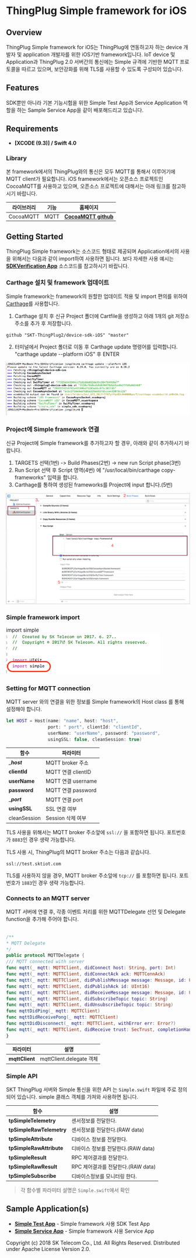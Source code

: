 ThingPlug Simple framework for iOS
===

## Overview
ThingPlug Simple framework for iOS는 ThingPlug에 연동하고자 하는 device 개발자 및 application 개발자를 위한 iOS기반 framework입니다. 
IoT device 및 Application과 ThingPlug 2.0 서버간의 통신에는 Simple 규격에 기반한 MQTT 프로토콜을 따르고 있으며, 보안강화를 위해 TLS를 사용할 수 있도록 구성되어 있습니다.

## Features
SDK뿐만 아니라 기본 기능시험을 위한 Simple Test App과  Service Application 역할을 하는 Sample Service App을 같이 배포해드리고 있습니다.

## Requirements
* **[XCODE (9.3)] /  Swift 4.0**

### Library
본 framework에서의 ThingPlug와의 통신은 모두 MQTT를 통해서 이루어기에 MQTT client가 필요합니다.
iOS framework에서는 오픈소스 프로젝트인 CocoaMQTT를 사용하고 있으며, 오픈소스 프로젝트에 대해서는 아래 링크를 참고하시기 바랍니다.

라이브러리 | 기능 | 홈페이지
------------ | ------------- | -------------
CocoaMQTT | MQTT | **[CocoaMQTT github](https://github.com/emqtt/CocoaMQTT)**

## Getting Started
ThingPlug Simple framework는 소스코드 형태로 제공되며 Application에서의 사용을 위해서는 다음과 같이 import하여 사용하면 됩니다.
보다 자세한 사용 예시는 **[SDKVerification App](https://github.com/SKT-ThingPlug2/mobile-app-ios/tree/master/SDKVerification)** 소스코드를 참고하시기 바랍니다.

### Carthage 설치 및 framework 업데이트 
Simple framework는 framework의 원할한 업데이트 적용 및 import 편의를 위하여 [Carthage](https://github.com/Carthage/Carthage)를 사용합니다.

1. Carthage 설치 후 신규 Project 폴더에 Cartfile을 생성하고 아래 1개의 git 저장소 주소를 추가 후 저장합니다.
```
github "SKT-ThingPlug2/device-sdk-iOS" "master"
```

2. 터미널에서 Project 폴더로 이동 후 Carthage update 명령어를 입력합니다.
"carthage update --platform iOS" 후 ENTER
<img src="images/carthage_update.png"/>

### Project에 Simple framework 연결
신규 Project에 Simple framework를 추가하고자 할 경우, 아래와 같이 추가하시기 바랍니다.

1. TARGETS 선택(1번) -> Build Phases(2번) -> new run Script phase(3번) 
2. Run Script 선택 후  Script 영역(4번) 에 "/usr/local/bin/carthage copy-frameworks" 입력을 합니다.
3. Carthage를 통하여 생성된 frameworks를 Project에 input 합니다.(5번)
<img src="images/run_Script.png"/>


### Simple framework import

import simple
<img src="images/import.png"/>

### Setting for MQTT connection
MQTT server 와의 연결을 위한 정보를 Simple framework의 Host class 를 통해 설정해야 합니다.

```swift
let HOST = Host(name: "name", host: "host",
                port: " port", clientId: "clientId", 
                userName: "userName", password: "password", 
                usingSSL: false, cleanSession: true)
```
함수 | 파라미터
------------ | -------------
____host___ | MQTT broker 주소
__clientId__ | MQTT 연결 clientID
__userName__ | MQTT 연결 username
__password__ | MQTT 연결 password
____port___ | MQTT 연결 port
__usingSSL__ | SSL 연결 여부
cleanSession | Session 삭제 여부


TLS 사용을 위해서는 MQTT broker 주소앞에 `ssl://` 을 포함하면 됩니다. 포트번호가 `8883`인 경우 생략 가능합니다.

TLS 사용 시, ThingPlug의 MQTT broker 주소는 다음과 같습니다.
```
ssl://test.sktiot.com
```
TLS를 사용하지 않을 경우, MQTT broker 주소앞에 `tcp://` 를 포함하면 됩니다. 포트번호가 `1883`인 경우 생략 가능합니다.


### Connects to an MQTT server
MQTT 서버에 연결 후, 각종 이벤트 처리를 위한 MQTTDelegate 선언 및 Delegate function을 추가해 주어야 합니다.

```swift

/**
* MQTT Delegate
*/
public protocol MQTTDelegate {
/// MQTT connected with server
func mqtt(_ mqtt: MQTTClient, didConnect host: String, port: Int)
func mqtt(_ mqtt: MQTTClient, didConnectAck ack: MQTTConnAck)
func mqtt(_ mqtt: MQTTClient, didPublishMessage message: Message, id: UInt16)
func mqtt(_ mqtt: MQTTClient, didPublishAck id: UInt16)
func mqtt(_ mqtt: MQTTClient, didReceiveMessage message: Message, id: UInt16)
func mqtt(_ mqtt: MQTTClient, didSubscribeTopic topic: String)
func mqtt(_ mqtt: MQTTClient, didUnsubscribeTopic topic: String)
func mqttDidPing(_ mqtt: MQTTClient)
func mqttDidReceivePong(_ mqtt: MQTTClient)
func mqttDidDisconnect(_ mqtt: MQTTClient, withError err: Error?)
func mqtt(_ mqtt: MQTTClient, didReceive trust: SecTrust, completionHandler: @escaping (Bool) -> Void)
}

```
파라미터 | 설명
------------ | -------------
__mqttClient__ | mqttClient.delegate 객체

### Simple API 
SKT ThingPlug 서버와 Simple 통신을 위한 API 는 `Simple.swift` 파일에 주로 정의되어 있습니다.
simple 클래스 객체를 가져와 사용하면 됩니다.

함수 | 설명
------------ | -------------
__tpSimpleTelemetry__ |     센서정보를 전달한다.
__tpSimpleRawTelemetry__ | 센서정보를 전달한다.(RAW data)
__tpSimpleAttribute__ | 디바이스 정보를 전달한다.
__tpSimpleRawAttribute__ | 디바이스 정보를 전달한다.(RAW data)
__tpSimpleResult__ | RPC 제어결과를 전달한다.
__tpSimpleRawResult__ | RPC 제어결과를 전달한다.(RAW data)
__tpSimpleSubscribe__ | 디바이스정보를 모니터링 한다.
> 각 함수별 파라미터 설명은 `Simple.swift`에서 확인


## Sample Application(s)
* **[Simple Test App](https://github.com/SKT-ThingPlug2/mobile-app-ios/tree/master/SDKVerification)** - Simple framework 사용 SDK Test App
* **[Simple Service App](https://github.com/SKT-ThingPlug2/mobile-app-ios/tree/master/simple_service)** - Simple framework 사용 Service App


Copyright (c) 2018 SK Telecom Co., Ltd. All Rights Reserved.
Distributed under Apache License Version 2.0.
